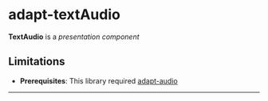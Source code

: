 # adapt-textAudio

**TextAudio** is a *presentation component* 

## Limitations

* **Prerequisites**: This library required [adapt-audio](https://github.com/cgkineo/adapt-audio)
  


----------------------------


